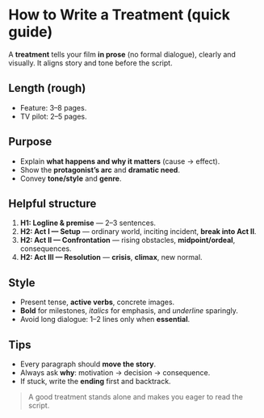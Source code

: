 # How to Write a Treatment (quick guide)

A **treatment** tells your film **in prose** (no formal dialogue), clearly and visually. It aligns story and tone before the script.

## Length (rough)
- Feature: 3–8 pages.
- TV pilot: 2–5 pages.

## Purpose
- Explain **what happens and why it matters** (cause → effect).
- Show the **protagonist’s arc** and **dramatic need**.
- Convey **tone/style** and **genre**.

## Helpful structure
1. **H1: Logline & premise** — 2–3 sentences.
2. **H2: Act I — Setup** — ordinary world, inciting incident, **break into Act II**.
3. **H2: Act II — Confrontation** — rising obstacles, **midpoint/ordeal**, consequences.
4. **H2: Act III — Resolution** — **crisis**, **climax**, new normal.

## Style
- Present tense, **active verbs**, concrete images.
- **Bold** for milestones, *italics* for emphasis, and _underline_ sparingly.
- Avoid long dialogue: 1–2 lines only when **essential**.

## Tips
- Every paragraph should **move the story**.
- Always ask **why**: motivation → decision → consequence.
- If stuck, write the **ending** first and backtrack.

> A good treatment stands alone and makes you eager to read the script.
